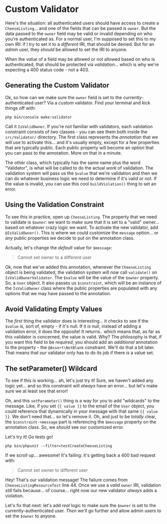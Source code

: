 # Custom Validator

Here's the situation: all authenticated users should have access to create a
`CheeseListing`... and one of the fields that can be passed is `owner`. But
the data passed to the `owner` field may be valid or invalid depending on who
you're authenticated as. For a normal user, I'm supposed to set this to my own
IRI: if I try to set it to a *different* IRI, that should be denied. But for an
*admin* user, they *should* be allowed to set the IRI to anyone.

When the *value* of a field may be allowed or not allowed based on who is
authenticated, that should be protected via *validation*... which is why we're
expecting a 400 status code - not a 403.

## Generating the Custom Validator

Ok, so how can we make sure the `owner` field is set to the currently-authenticated
user? Via a *custom* validator. Find your terminal and kick things off with:

```terminal
php bin/console make:validator
```

Call it `IsValidOwner`. If you're not familiar with validators, each validation
constraint consists of *two* classes - you can see them both inside the
`src/Validator/` directory. The first class represents the *annotation* that we
will use to activate this... and it's usually empty, except for a few properties
that are typically public. Each public property will become an *option* that you
can pass to the annotation. More on that in a minute.

The other class, which typically has the same name plus the word "Validator", is
what will be called to do the actual *work* of validation. The validation system
will pass us the `$value` that we're validation and then we can do whatever
business logic we need  to determine if it's valid or not. If the value is invalid,
you can use this cool `buildViolation()` thing to set an error.

## Using the Validation Constraint

To see this in practice, open up `CheeseListing`. The property that we need to
validate is `$owner`: we want to make sure that it is set to a "valid" owner...
based on whatever crazy logic we want. To activate the new validator, add
`@IsValidOwner()`. This is where we could customize the `message` option...
or *any* public properties we decide to put on the annotation class.

Actually, let's change the *default* value for `$message`:

> Cannot set owner to a different user

Ok, now that we've added this annotation, whenever the `CheeseListing` object is
being validated, the validation system will *now* call `validate()` on
`IsValidOwnerValidator`. The `$value` will be the value of the `$owner` property.
So, a `User` object. It also passes us `$constraint`, which will be an instance
of the `IsValidOwner` class where the public properties are populated with any
options that we may have passed to the annotation.

## Avoid Validating Empty Values

The *first* thing the validator does is interesting... it checks to see if the
`$value` is, sort of, empty - if it's null. If it *is* null, instead of adding
a validation error, it does the opposite! It returns.. which means that, as far
as this validator is concerned, the value is valid. Why? The philosophy is that,
if you want this field to be *required*, you should add an *additional* annotation
to the property - the `@Assert\NotBlank` constraint. We'll do that a bit later.
That means that *our* validator only has to do its job if there *is* a value set.

## The setParameter() Wildcard

To see if this is working... ah, let's just try it! Sure, we haven't added any
logic yet... and so this constraint will *always* have an error... but let's make
sure we at least see that error!

Oh, and this `setParameter()` thing is a way for you to add "wildcards" to the
message. Like, if you set `{{ value }}` to the email of the `User` object, you
could reference that dynamically in your message with that same `{{ value }}`.
We don't need that... so let's remove it. Oh, and just to be *totally* clear, the
`$constraint->message` part is referencing the `$message` property on the annotation
class. So, we *should* see our customized error.

Let's try it! Go tests go!

```terminal-silent
php bin/phpunit --filter=testCreateCheeseListing
```

If we scroll up... awesome! It's failing: it's getting back a 400 bad request
with:

> Cannot set owner to different user

Hey! That's our validation message! The failure comes from
`CheeseListingResourceTest` line 44. Once we use a *valid* `owner` IRI, validation
*still* fails because... of course... right now our new validator *always* adds
a violation.

Let's fix that next: let's add *real* logic to make sure the `$owner` is set to
the currently-authenticated user. *Then* we'll go further and allow admin users
to set the `$owner` to anyone.
